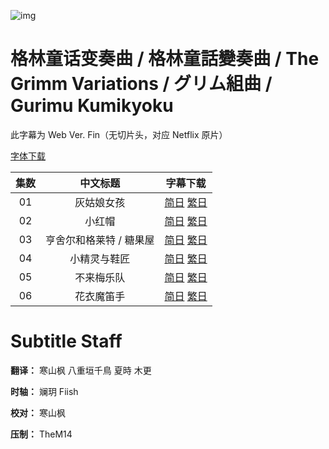 ![img](https://p.inari.site/kitauji/202405/01/TheGrimmVariations.jpg)

# 格林童话变奏曲 / 格林童話變奏曲 / The Grimm Variations / グリム組曲 / Gurimu Kumikyoku

此字幕为 Web Ver. Fin（无切片头，对应 Netflix 原片）

[字体下载](https://hazukikaguya-my.sharepoint.com/:u:/g/personal/kitaujisub_office_inari_site/EbCNTGCW4N5Ni8Zt48L94LEBWLDKkWSbWZL-n8OUagyzgQ?e=cKGzLT)

|集数|中文标题|字幕下载|
|:-:|:-:|:-:|
|01|灰姑娘女孩|[简日](<[KitaujiSub] The Grimm Variations - 01.chs_jp.ass>) [繁日](<[KitaujiSub] The Grimm Variations - 01.cht_jp.ass>)|
|02|小红帽|[简日](<[KitaujiSub] The Grimm Variations - 02.chs_jp.ass>) [繁日](<[KitaujiSub] The Grimm Variations - 02.cht_jp.ass>)|
|03|亨舍尔和格莱特 / 糖果屋|[简日](<[KitaujiSub] The Grimm Variations - 03.chs_jp.ass>) [繁日](<[KitaujiSub] The Grimm Variations - 03.cht_jp.ass>)|
|04|小精灵与鞋匠|[简日](<[KitaujiSub] The Grimm Variations - 04.chs_jp.ass>) [繁日](<[KitaujiSub] The Grimm Variations - 04.cht_jp.ass>)|
|05|不来梅乐队|[简日](<[KitaujiSub] The Grimm Variations - 05.chs_jp.ass>) [繁日](<[KitaujiSub] The Grimm Variations - 05.cht_jp.ass>)|
|06|花衣魔笛手|[简日](<[KitaujiSub] The Grimm Variations - 06.chs_jp.ass>) [繁日](<[KitaujiSub] The Grimm Variations - 06.cht_jp.ass>)|

# Subtitle Staff

**翻译：** 寒山枫  八重垣千鳥  夏時  木更

**时轴：** 斓玥  Fiish

**校对：** 寒山枫

**压制：** TheM14